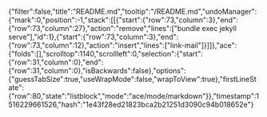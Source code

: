 {"filter":false,"title":"README.md","tooltip":"/README.md","undoManager":{"mark":0,"position":-1,"stack":[[{"start":{"row":73,"column":3},"end":{"row":73,"column":27},"action":"remove","lines":["bundle exec jekyll serve"],"id":1},{"start":{"row":73,"column":3},"end":{"row":73,"column":12},"action":"insert","lines":["link-mail"]}]]},"ace":{"folds":[],"scrolltop":1140,"scrollleft":0,"selection":{"start":{"row":31,"column":0},"end":{"row":31,"column":0},"isBackwards":false},"options":{"guessTabSize":true,"useWrapMode":false,"wrapToView":true},"firstLineState":{"row":80,"state":"listblock","mode":"ace/mode/markdown"}},"timestamp":1516229661526,"hash":"1e43f28ed21823bca2b21251d3090c94b018652e"}